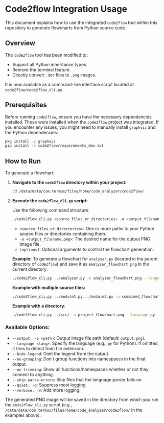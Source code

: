 # Code2flow Integration Usage

This document explains how to use the integrated `code2flow` tool within this repository to generate flowcharts from Python source code.

## Overview

The `code2flow` tool has been modified to:
- Support all Python inheritance types.
- Remove the terminal feature.
- Directly convert `.dot` files to `.png` images.

It is now available as a command-line interface script located at `code2flow/code2flow_cli.py`.

## Prerequisites

Before running `code2flow`, ensure you have the necessary dependencies installed. These were installed when the `code2flow` project was integrated. If you encounter any issues, you might need to manually install `graphviz` and the Python dependencies:

```bash
pkg install -y graphviz
pip install -r code2flow/requirements_dev.txt
```

## How to Run

To generate a flowchart:

1.  **Navigate to the `code2flow` directory within your project:**

    ```bash
    cd /data/data/com.termux/files/home/code_analyzer/code2flow/
    ```

2.  **Execute the `code2flow_cli.py` script:**

    Use the following command structure:

    ```bash
    ./code2flow_cli.py <source_files_or_directories> -o <output_filename.png> [options]
    ```

    -   `<source_files_or_directories>`: One or more paths to your Python source files or directories containing them.
    -   `-o <output_filename.png>`: The desired name for the output PNG image file.
    -   `[options]`: Optional arguments to control the flowchart generation.

    **Example:** To generate a flowchart for `analyzer.py` (located in the parent directory of `code2flow`) and save it as `analyzer_flowchart.png` in the current directory:

    ```bash
    ./code2flow_cli.py ../analyzer.py -o analyzer_flowchart.png --language py
    ```

    **Example with multiple source files:**

    ```bash
    ./code2flow_cli.py ../module1.py ../module2.py -o combined_flowchart.png --language py
    ```

    **Example with a directory:**

    ```bash
    ./code2flow_cli.py ../src/ -o project_flowchart.png --language py
    ```

### Available Options:

-   `--output, -o <path>`: Output image file path (default: `output.png`).
-   `--language <lang>`: Specify the language (e.g., `py` for Python). If omitted, it tries to detect from file extension.
-   `--hide-legend`: Omit the legend from the output.
-   `--no-grouping`: Don't group functions into namespaces in the final output.
-   `--no-trimming`: Show all functions/namespaces whether or not they connect to anything.
-   `--skip-parse-errors`: Skip files that the language parser fails on.
-   `--quiet, -q`: Suppress most logging.
-   `--verbose, -v`: Add more logging.

The generated PNG image will be saved in the directory from which you run the `code2flow_cli.py` script (e.g., `/data/data/com.termux/files/home/code_analyzer/code2flow/` in the examples above).
